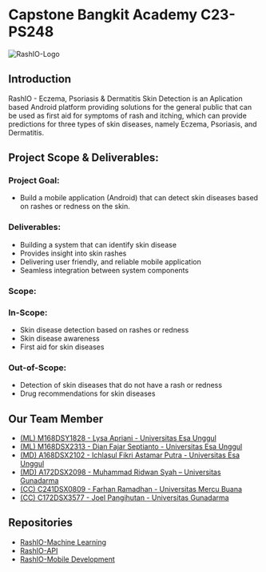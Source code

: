 # Capstone Bangkit Academy C23-PS248
![RashIO-Logo](https://github.com/RashIO-Bangkit-Capstone/.Github/assets/96722743/3185150c-85bb-4e99-8ea3-eed88062131d)

## Introduction
RashIO - Eczema, Psoriasis & Dermatitis Skin Detection is an Aplication based Android platform providing solutions for the general public that can be used as first aid for symptoms of rash and itching, which can provide predictions for three types of skin diseases, namely Eczema, Psoriasis, and Dermatitis.

## Project Scope & Deliverables:
### Project Goal:
- Build a mobile application (Android) that can detect skin diseases based on rashes or redness on the skin.
### Deliverables:
- Building a system that can identify skin disease
- Provides insight into skin rashes
- Delivering user friendly, and reliable mobile application
- Seamless integration between system components
### Scope:
### In-Scope:
- Skin disease detection based on rashes or redness
- Skin disease awareness
- First aid for skin diseases
### Out-of-Scope:
- Detection of skin diseases that do not have a rash or redness
- Drug recommendations for skin diseases


## Our Team Member
- [(ML) M168DSY1828 -  Lysa Apriani  - Universitas Esa Unggul](mailto:M168DSY1828@bangkit.academy)
- [(ML) M168DSX2313 - Dian Fajar Septianto  - Universitas Esa Unggul](mailto:M168DSX2313@bangkit.academy)
- [(MD) A168DSX2102 - Ichlasul Fikri Astamar Putra - Universitas Esa Unggul](mailto:A168DSX2102@bangkit.academy)
- [(MD) A172DSX2098 -  Muhammad Ridwan Syah – Universitas Gunadarma](mailto:A172DSX2098@bangkit.academy)
- [(CC) C241DSX0809 - Farhan Ramadhan  - Universitas Mercu Buana](mailto:C241DSX0809@bangkit.academy.com)
- [(CC) C172DSX3577 - Joel Pangihutan  -  Universitas Gunadarma](mailto:C172DSX3577@bangkit.academy.com)

## Repositories
- [RashIO-Machine Learning](https://github.com/RashIO-Bangkit-Capstone/ML-RashIO)
- [RashIO-API](https://github.com/RashIO-Bangkit-Capstone/backend-rashio)
- [RashIO-Mobile Development](https://github.com/RashIO-Bangkit-Capstone/RashIO-Mobile)
